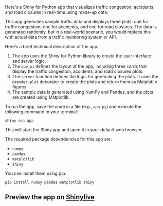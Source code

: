 Here's a Shiny for Python app that visualizes traffic congestion, accidents, and road closures in real-time using made-up data:



This app generates sample traffic data and displays three plots: one for traffic congestion, one for accidents, and one for road closures. The data is generated randomly, but in a real-world scenario, you would replace this with actual data from a traffic monitoring system or API.

Here's a brief technical description of the app:

1. The app uses the Shiny for Python library to create the user interface and server logic.
2. The `app_ui` defines the layout of the app, including three cards that display the traffic congestion, accidents, and road closures plots.
3. The `server` function defines the logic for generating the plots. It uses the `@render.plot` decorator to create the plots and return them as Matplotlib figures.
4. The sample data is generated using NumPy and Pandas, and the plots are created using Matplotlib.

To run the app, save the code in a file (e.g., `app.py`) and execute the following command in your terminal:

```
shiny run app
```

This will start the Shiny app and open it in your default web browser.

The required package dependencies for this app are:

- `numpy`
- `pandas`
- `matplotlib`
- `shiny`

You can install them using pip:

```
pip install numpy pandas matplotlib shiny
```
## Preview the app on [Shinylive](https://shinylive.io/py/app/#h=0&code=NobwRAdghgtgpmAXAAjFADugdOgnmAGlQGMB7CAFzkqVQEsZ1SAnC5CAV0d2SgGd26ADoQGTVsnRQIAE368B6GSLEs2MKBXQAbUhW10ARjlw69CydooiAZs1IxkfABZ0IPVRICCmIgEkIdA4KPiIAeWCgkKIAZTg+PjpyImY4KGIKOgA3OBTqGThmIg46EREAYmQAcWpCzTgnWB0GuQooEUCsZmkZByw+ODgZAAoAFgAmAEoOrgB9eygZAQBeZABGAAYZmFn04joCyhXkca2ITh3iXT4OVOOAVjKIBZlZ6Hhj4BshMAAlUkWyBAdAA1GsAL4-ZA2FjIOhwiDIboQADmcGGF3mAKWkwAuiIXrMyKj4plyMhVp1kb0YF0em4KMM1kQAGxERIALzgy0xLz402e2N2xH2hxCFMEdNkfWIzlIdGI6MJ73i7LoXJ5cz2B2oIQFhKupBudwlVJ6MrlCqVQpVoSc6u5mMNxviApEFG6NhsCtmrSgEqUWAAIpooAAxbrwYYgETIOPIH4vH4oZWwVWx+M-YlovhkiDJpFC7OkpIQAgZuM-bVivgFwnV3WhCsJsDO27xOtF67t2sQcFu6CYWYlCUlHBQNGzGzaEojZtjqQQODaWaZfTon4AFU93uIyAAanQblADBzNKWfpNy4j42PtFBcKRgkTSDOYBBZgB3broYbN+PIGOxBQMwc43gBEGAXQWDAaBszOGkBTMH+YDblAXoKsgADC5A5nml7XpBkFjk+WjPmYjJZrhJbkLMFEEf+REIXQKLOBQyw-KMGwbOgAAePyEURV6MXGQEgWBREQWJcEIYshQoV4Io6kcDHgZJUFYKRUR0bolFoEpNY6XoqnqfGzGsexnHcXxAkicgwlqQB0kSaZGmwa8slISh-yAlh3Z3CZrkkZE5G6ShbZ3EZ1hgA5rnIOZbEcWAXE8fxhB2bFRGfgcFDOMsawAPQAMyCXGDkDgUNhOIUOTIW4UQoAEUR2lpwQoBEZHRNVCSligcQ9eQkyIM2AACqSyIUOC6c2lXIMWuallFwxDXZ3ookQUC8QGVj9BwhgUXwwxrZy3LDAAHKykwCpJm1YIYIHDB66G7r6obAIm2I-LiRBPRhxCvW072ttRC3kF911EbdAwULMvH3oYy7eZ9MV2VDcAw7g8OIz8OEkqDiIADJwDk2iXqjvH9Ojq50OuKFoX92Eg-hKOOfGqQULciJrU8AFjfkk30Wps0NkcS0razcZrRtW2rDoFC7ftumHcdDrLOdl0Q5Bt33chv0vX6QNJmA33IHrPoGx9ixfVgR5uI9O7m29VYGY24NYPwFCmOiDJXeTlMw3DUAI9oSNWyzN0U9DsyY0H2NgIpoqu+HkOR1Ta7aBu8cuypyeQeznPQixPPxnzE3MFNxlC3AVURfEYvDRLhfrbwMuWPLNyK3oyssSdasXcgLK+432sPWb-0W2ARsm2PANQIbyO4jbiQQPbz2O4DWb+R2xuTO7uZe8MPuaxBaMB1jIc-D5yi5yfqcY+fKF+UaPZk8Pd-U7Tl-YthW+1jfAH52YFzIu+ZBzoAlD4X8GB0DDjoOyGqhRJhgHBEQcAKpaCTzgAARxKKkeARwsAUF4hQQgJByBUBoCgMAIgNBaF0gYQw2w8AiEXHIXsFFtC4BEAMIOLBQEuDcLgbKMg0QhGLqZZBuIgA)

